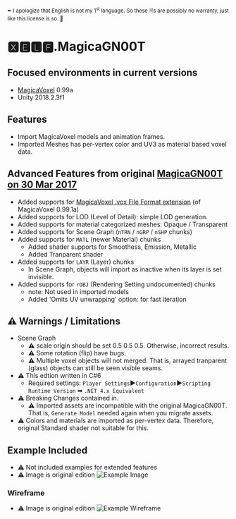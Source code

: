 <small class="info">✒ I apologize that English is not my 1<sup>st</sup> language. So these 🗎s are possibly no warranty, just like this license is so. 🐉</small>

# 🆇🅴🅻🅵.MagicaGN00T

## Focused environments in current versions
* [MagicaVoxel](https://ephtracy.github.io/) 0.99a		
* Unity 2018.2.3f1		

## Features
* Import MagicaVoxel models and animation frames.
* Imported Meshes has per-vertex color and UV3 as material based voxel data.

## Advanced Features from original [MagicaGN00T on 30 Mar 2017](https://github.com/xelfia/MagicaGN00T/commit/fe8c4ccb6d27084c32c57d68f417feb526f6e43c)
* Added supports for [MagicaVoxel .vox File Format extension](https://github.com/ephtracy/voxel-model/blob/master/MagicaVoxel-file-format-vox-extension.txt) (of MagicaVoxel 0.99.1a)
* Added supports for LOD (Level of Detail): simple LOD generation.
* Added supports for material categorized meshes: Opaque / Transparent
* Added supports for Scene Graph (`nTRN` / `nGRP` / `nSHP` chunks)
* Added supports for `MATL` (newer Material) chunks
  * Added shader supports for Smoothess, Emission, Metallic
  * Added Tranparent shader
* Added supports for `LAYR` (Layer) chunks
  * In Scene Graph, objects will import as inactive when its layer is set invisible.
* Added supports for `rOBJ` (Rendering Setting undocumented) chunks
  * note: Not used in imported models
  * Added 'Omits UV unwrapping' option: for fast iteration

## ⚠ Warnings / Limitations
* Scene Graph
  * ⚠ scale origin should be set 0.5 0.5 0.5. Otherwise, incorrect results.
  * ⚠ Some rotation (flip) have bugs.
  * ⚠ Multiple voxel objects will not merged. That is, arrayed tranparent (glass) objects can still be seen visible seams.
* ⚠ This edtion written in C#6
  * Required settings: `Player Settings`►`Configuration`►`Scripting Runtime Version` ➡ `.NET 4.x Equivalent`
* ⚠ Breaking Changes contained in.
  * ⚠ Imported assets are incompatible with the original MagicaGN00T. That is, `Generate Model` needed again when you migrate assets.
* ⚠ Colors and materials are imported as per-vertex data. Therefore, original Standard shader not suitable for this.

## Example Included
* ⚠ Not included examples for extended features
* ⚠ Image is original edition
![Example Image](http://i.imgur.com/hGb84Dt.gif)
### Wireframe
* ⚠ Image is original edition
![Example Wireframe](http://i.imgur.com/mtUNBTO.png)
